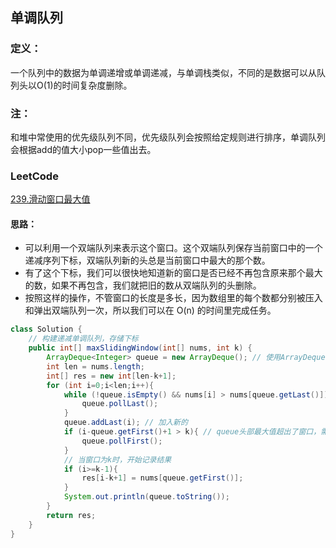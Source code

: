 ## 单调队列
### 定义：
一个队列中的数据为单调递增或单调递减，与单调栈类似，不同的是数据可以从队列头以O(1)的时间复杂度删除。
### 注：
和堆中常使用的优先级队列不同，优先级队列会按照给定规则进行排序，单调队列会根据add的值大小pop一些值出去。

### LeetCode
[239.滑动窗口最大值](https://leetcode-cn.com/problems/sliding-window-maximum/)
#### 思路：
* 可以利用一个双端队列来表示这个窗口。这个双端队列保存当前窗口中的一个递减序列下标，双端队列新的头总是当前窗口中最大的那个数。
* 有了这个下标，我们可以很快地知道新的窗口是否已经不再包含原来那个最大的数，如果不再包含，我们就把旧的数从双端队列的头删除。
* 按照这样的操作，不管窗口的长度是多长，因为数组里的每个数都分别被压入和弹出双端队列一次，所以我们可以在 O(n) 的时间里完成任务。
```java
class Solution {
    // 构建递减单调队列，存储下标
    public int[] maxSlidingWindow(int[] nums, int k) {
        ArrayDeque<Integer> queue = new ArrayDeque(); // 使用ArrayDeque做队列效率要高于LinkedList
        int len = nums.length;     
        int[] res = new int[len-k+1];
        for (int i=0;i<len;i++){
            while (!queue.isEmpty() && nums[i] > nums[queue.getLast()]){
                queue.pollLast();
            }
            queue.addLast(i); // 加入新的
            if (i-queue.getFirst()+1 > k){ // queue头部最大值超出了窗口，需要弹出
                queue.pollFirst();
            }
            // 当窗口为k时，开始记录结果
            if (i>=k-1){
                res[i-k+1] = nums[queue.getFirst()];
            }
            System.out.println(queue.toString());
        }
        return res;
    }
}
```
